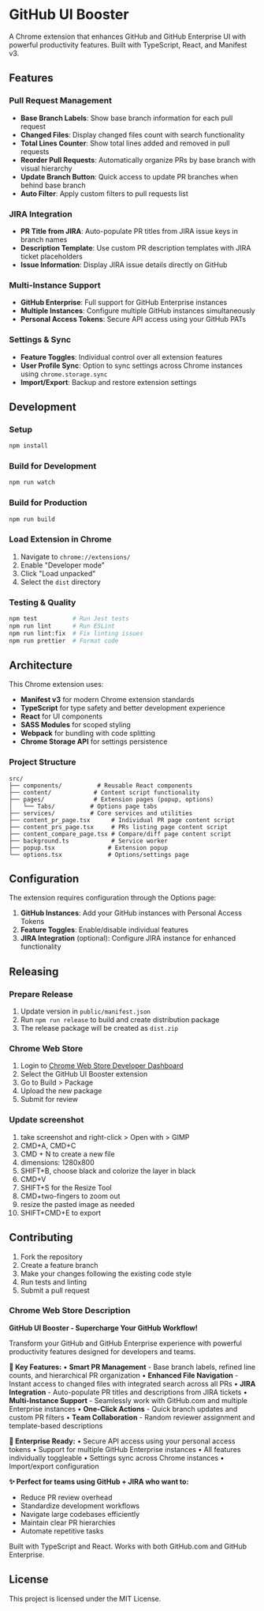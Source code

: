 # GitHub UI Booster

A Chrome extension that enhances GitHub and GitHub Enterprise UI with powerful productivity features. Built with TypeScript, React, and Manifest v3.

## Features

### Pull Request Management

- **Base Branch Labels**: Show base branch information for each pull request
- **Changed Files**: Display changed files count with search functionality
- **Total Lines Counter**: Show total lines added and removed in pull requests
- **Reorder Pull Requests**: Automatically organize PRs by base branch with visual hierarchy
- **Update Branch Button**: Quick access to update PR branches when behind base branch
- **Auto Filter**: Apply custom filters to pull requests list

### JIRA Integration

- **PR Title from JIRA**: Auto-populate PR titles from JIRA issue keys in branch names
- **Description Template**: Use custom PR description templates with JIRA ticket placeholders
- **Issue Information**: Display JIRA issue details directly on GitHub

### Multi-Instance Support

- **GitHub Enterprise**: Full support for GitHub Enterprise instances
- **Multiple Instances**: Configure multiple GitHub instances simultaneously
- **Personal Access Tokens**: Secure API access using your GitHub PATs

### Settings & Sync

- **Feature Toggles**: Individual control over all extension features
- **User Profile Sync**: Option to sync settings across Chrome instances using `chrome.storage.sync`
- **Import/Export**: Backup and restore extension settings

## Development

### Setup

```bash
npm install
```

### Build for Development

```bash
npm run watch
```

### Build for Production

```bash
npm run build
```

### Load Extension in Chrome

1. Navigate to `chrome://extensions/`
2. Enable "Developer mode"
3. Click "Load unpacked"
4. Select the `dist` directory

### Testing & Quality

```bash
npm test          # Run Jest tests
npm run lint      # Run ESLint
npm run lint:fix  # Fix linting issues
npm run prettier  # Format code
```

## Architecture

This Chrome extension uses:

- **Manifest v3** for modern Chrome extension standards
- **TypeScript** for type safety and better development experience
- **React** for UI components
- **SASS Modules** for scoped styling
- **Webpack** for bundling with code splitting
- **Chrome Storage API** for settings persistence

### Project Structure

```
src/
├── components/          # Reusable React components
├── content/            # Content script functionality
├── pages/              # Extension pages (popup, options)
│   └── Tabs/          # Options page tabs
├── services/          # Core services and utilities
├── content_pr_page.tsx      # Individual PR page content script
├── content_prs_page.tsx     # PRs listing page content script
├── content_compare_page.tsx # Compare/diff page content script
├── background.ts            # Service worker
├── popup.tsx               # Extension popup
└── options.tsx             # Options/settings page
```

## Configuration

The extension requires configuration through the Options page:

1. **GitHub Instances**: Add your GitHub instances with Personal Access Tokens
2. **Feature Toggles**: Enable/disable individual features
3. **JIRA Integration** (optional): Configure JIRA instance for enhanced functionality

## Releasing

### Prepare Release

1. Update version in `public/manifest.json`
2. Run `npm run release` to build and create distribution package
3. The release package will be created as `dist.zip`

### Chrome Web Store

1. Login to [Chrome Web Store Developer Dashboard](https://chrome.google.com/webstore/devconsole)
2. Select the GitHub UI Booster extension
3. Go to Build > Package
4. Upload the new package
5. Submit for review

### Update screenshot

1. take screenshot and right-click > Open with > GIMP
2. CMD+A, CMD+C
3. CMD + N to create a new file
4. dimensions: 1280x800
5. SHIFT+B, choose black and colorize the layer in black
6. CMD+V
7. SHIFT+S for the Resize Tool
8. CMD+two-fingers to zoom out
9. resize the pasted image as needed
10. SHIFT+CMD+E to export

## Contributing

1. Fork the repository
2. Create a feature branch
3. Make your changes following the existing code style
4. Run tests and linting
5. Submit a pull request

### Chrome Web Store Description

**GitHub UI Booster - Supercharge Your GitHub Workflow!**

Transform your GitHub and GitHub Enterprise experience with powerful productivity features designed for developers and teams.

**🚀 Key Features:**
• **Smart PR Management** - Base branch labels, refined line counts, and hierarchical PR organization
• **Enhanced File Navigation** - Instant access to changed files with integrated search across all PRs
• **JIRA Integration** - Auto-populate PR titles and descriptions from JIRA tickets
• **Multi-Instance Support** - Seamlessly work with GitHub.com and multiple Enterprise instances
• **One-Click Actions** - Quick branch updates and custom PR filters
• **Team Collaboration** - Random reviewer assignment and template-based descriptions

**🔧 Enterprise Ready:**
• Secure API access using your personal access tokens
• Support for multiple GitHub Enterprise instances
• All features individually toggleable
• Settings sync across Chrome instances
• Import/export configuration

**✨ Perfect for teams using GitHub + JIRA who want to:**

- Reduce PR review overhead
- Standardize development workflows
- Navigate large codebases efficiently
- Maintain clear PR hierarchies
- Automate repetitive tasks

Built with TypeScript and React. Works with both GitHub.com and GitHub Enterprise.

## License

This project is licensed under the MIT License.
